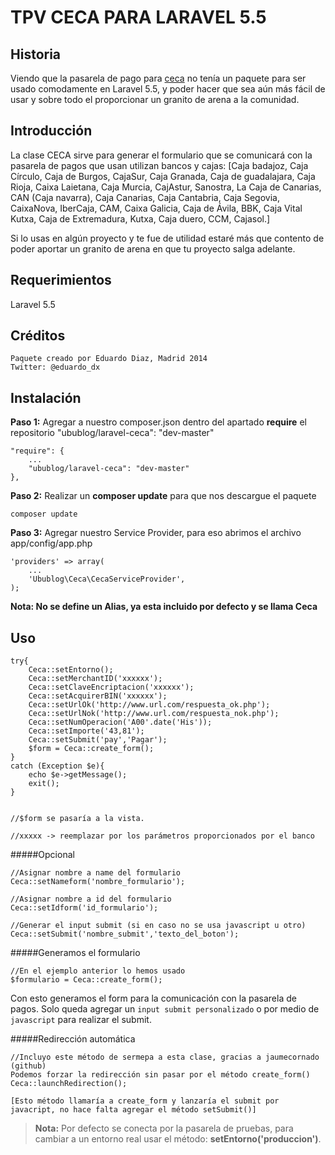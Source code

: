 TPV CECA PARA LARAVEL 5.5
=========================

Historia
--------

Viendo que la pasarela de pago para [ceca](https://github.com/ssheduardo/ceca) no tenía un paquete para ser usado comodamente en Laravel 5.5, y poder hacer que sea aún más fácil de usar y sobre todo el proporcionar un granito de arena a la comunidad.


Introducción
------------
La clase CECA sirve para generar el formulario que se comunicará con la pasarela de pagos que usan utilizan bancos y cajas: [Caja badajoz, Caja Círculo, Caja de Burgos, CajaSur, Caja Granada, Caja de guadalajara, Caja Rioja, Caixa Laietana, Caja Murcia, CajAstur, Sanostra, La Caja de Canarias, CAN (Caja navarra), Caja Canarias, Caja Cantabria, Caja Segovia, CaixaNova, IberCaja, CAM, Caixa Galicia, Caja de Ávila, BBK, Caja Vital Kutxa, Caja de Extremadura, Kutxa, Caja duero, CCM, Cajasol.]


Si lo usas en algún proyecto y te fue de utilidad estaré más que contento de poder aportar un granito de arena en que tu proyecto salga adelante.

Requerimientos
--------------
Laravel 5.5

Créditos
--------
	Paquete creado por Eduardo Diaz, Madrid 2014
	Twitter: @eduardo_dx


Instalación
-----------
**Paso 1:** Agregar a nuestro composer.json dentro del apartado **require** el repositorio "ubublog/laravel-ceca": "dev-master"

	"require": {
	    ...
        "ubublog/laravel-ceca": "dev-master"
    },

**Paso 2:** Realizar un **composer update** para que nos descargue el paquete

	composer update

**Paso 3:** Agregar nuestro Service Provider, para eso abrimos el archivo app/config/app.php

    'providers' => array(
        ...
        'Ubublog\Ceca\CecaServiceProvider',
    );

**Nota: No se define un Alias, ya esta incluido por defecto y se llama Ceca**

Uso
---

	try{
		Ceca::setEntorno();
        Ceca::setMerchantID('xxxxxx');
        Ceca::setClaveEncriptacion('xxxxxx');
        Ceca::setAcquirerBIN('xxxxxx');
        Ceca::setUrlOk('http://www.url.com/respuesta_ok.php');
        Ceca::setUrlNok('http://www.url.com/respuesta_nok.php');
        Ceca::setNumOperacion('A00'.date('His'));
        Ceca::setImporte('43,81');
        Ceca::setSubmit('pay','Pagar');
        $form = Ceca::create_form();
	}
	catch (Exception $e){
		echo $e->getMessage();
		exit();
	}


    //$form se pasaría a la vista.

	//xxxxx -> reemplazar por los parámetros proporcionados por el banco

#####Opcional

	//Asignar nombre a name del formulario
	Ceca::setNameform('nombre_formulario');	

	//Asignar nombre a id del formulario
	Ceca::setIdform('id_formulario');	

	//Generar el input submit (si en caso no se usa javascript u otro)
	Ceca::setSubmit('nombre_submit','texto_del_boton');


#####Generamos el formulario

	//En el ejemplo anterior lo hemos usado
	$formulario = Ceca::create_form();

Con esto generamos el form para la comunicación con la pasarela de pagos.
Solo queda agregar un `input submit personalizado` o por medio de `javascript` para realizar el submit.

#####Redirección automática

	//Incluyo este método de sermepa a esta clase, gracias a jaumecornado (github)
	Podemos forzar la redirección sin pasar por el método create_form()
	Ceca::launchRedirection(); 
	
	[Esto método llamaría a create_form y lanzaría el submit por javacript, no hace falta agregar el método setSubmit()]

>**Nota:**
	Por defecto se conecta por la pasarela de pruebas, para cambiar a un entorno real usar el método: **setEntorno('produccion')**.

